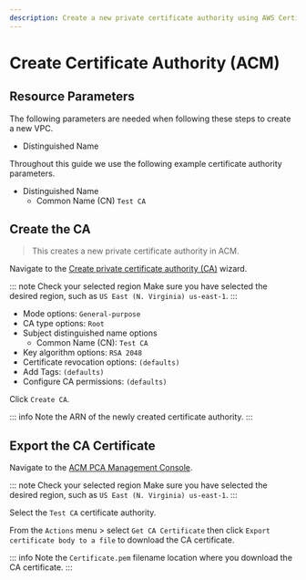 ```yaml
---
description: Create a new private certificate authority using AWS Certificate Manager.
---
```


# Create Certificate Authority (ACM)

## Resource Parameters

The following parameters are needed when following these steps to create a new VPC.

- Distinguished Name

Throughout this guide we use the following example certificate authority parameters.

- Distinguished Name
  - Common Name (CN) `Test CA`

## Create the CA

> This creates a new private certificate authority in ACM.

Navigate to the [Create private certificate authority (CA)](https://console.aws.amazon.com/acm-pca/home#/wizard) wizard.

::: note Check your selected region
Make sure you have selected the desired region, such as `US East (N. Virginia) us-east-1`.
:::

- Mode options: `General-purpose`
- CA type options: `Root`
- Subject distinguished name options
  - Common Name (CN): `Test CA`
- Key algorithm options: `RSA 2048`
- Certificate revocation options: `(defaults)`
- Add Tags: `(defaults)`
- Configure CA permissions: `(defaults)`

Click `Create CA`.

::: info
Note the ARN of the newly created certificate authority.
:::

## Export the CA Certificate

Navigate to the [ACM PCA Management Console](https://console.aws.amazon.com/acm-pca/home#/certificateAuthorities).

::: note Check your selected region
Make sure you have selected the desired region, such as `US East (N. Virginia) us-east-1`.
:::

Select the `Test CA` certificate authority.

From the `Actions` menu > select `Get CA Certificate` then click `Export certificate body to a file` to download the CA certificate.

::: info
Note the `Certificate.pem` filename location where you download the CA certificate.
:::
